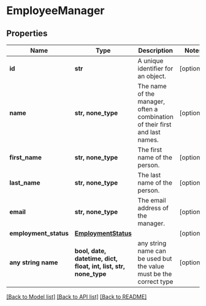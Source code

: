 # EmployeeManager


## Properties
Name | Type | Description | Notes
------------ | ------------- | ------------- | -------------
**id** | **str** | A unique identifier for an object. | [optional] 
**name** | **str, none_type** | The name of the manager, often a combination of their first and last names. | [optional] 
**first_name** | **str, none_type** | The first name of the person. | [optional] 
**last_name** | **str, none_type** | The last name of the person. | [optional] 
**email** | **str, none_type** | The email address of the manager. | [optional] 
**employment_status** | [**EmploymentStatus**](EmploymentStatus.md) |  | [optional] 
**any string name** | **bool, date, datetime, dict, float, int, list, str, none_type** | any string name can be used but the value must be the correct type | [optional]

[[Back to Model list]](../../README.md#documentation-for-models) [[Back to API list]](../../README.md#documentation-for-api-endpoints) [[Back to README]](../../README.md)



